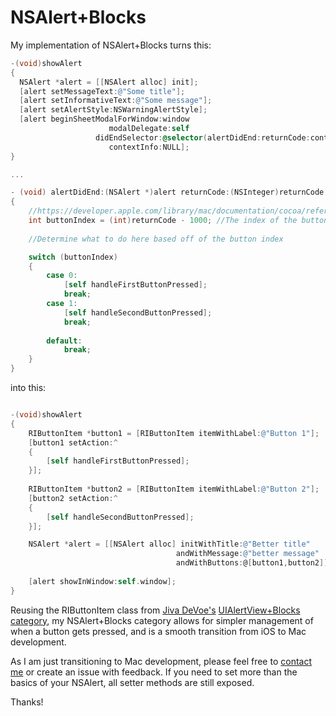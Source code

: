 NSAlert+Blocks
==============

My implementation of NSAlert+Blocks turns this:

```Objective-C
-(void)showAlert
{
  NSAlert *alert = [[NSAlert alloc] init];
  [alert setMessageText:@"Some title"];
  [alert setInformativeText:@"Some message"];
  [alert setAlertStyle:NSWarningAlertStyle];
  [alert beginSheetModalForWindow:window
                 	  modalDelegate:self
                   didEndSelector:@selector(alertDidEnd:returnCode:contextInfo:)
                      contextInfo:NULL];
}

...

- (void) alertDidEnd:(NSAlert *)alert returnCode:(NSInteger)returnCode contextInfo:(void *)contextInfo
{
    //https://developer.apple.com/library/mac/documentation/cocoa/reference/applicationkit/classes/NSAlert_Class/Reference/Reference.html#//apple_ref/doc/constant_group/Button_Return_Values
    int buttonIndex = (int)returnCode - 1000; //The index of the button pressed is 1000+ button number, so just subtract to get the index of the button that was pressed.
    
    //Determine what to do here based off of the button index

    switch (buttonIndex)
    {
        case 0:
            [self handleFirstButtonPressed];
            break;
        case 1:
            [self handleSecondButtonPressed];
            break;
            
        default:
            break;
    }
}


```

into this:

```Objective-C

-(void)showAlert
{
    RIButtonItem *button1 = [RIButtonItem itemWithLabel:@"Button 1"];
    [button1 setAction:^
    {
        [self handleFirstButtonPressed];
    }];
    
    RIButtonItem *button2 = [RIButtonItem itemWithLabel:@"Button 2"];
    [button2 setAction:^
    {
        [self handleSecondButtonPressed];
    }];

    NSAlert *alert = [[NSAlert alloc] initWithTitle:@"Better title"    
                                     andWithMessage:@"better message"    
                                     andWithButtons:@[button1,button2]];
                                 
    [alert showInWindow:self.window]; 
}
```

Reusing the RIButtonItem class from [Jiva DeVoe's](https://twitter.com/JivaDeVoe) [UIAlertView+Blocks category](https://github.com/jivadevoe/UIAlertView-Blocks),
my NSAlert+Blocks category allows for simpler management of when a button gets pressed, and is a smooth transition from iOS to Mac development.

As I am just transitioning to Mac development, please feel free to [contact me](https://twitter.com/willchilcutt) or create an issue with feedback. If you need to set more than the basics of your NSAlert, all setter methods are still exposed.

Thanks!
